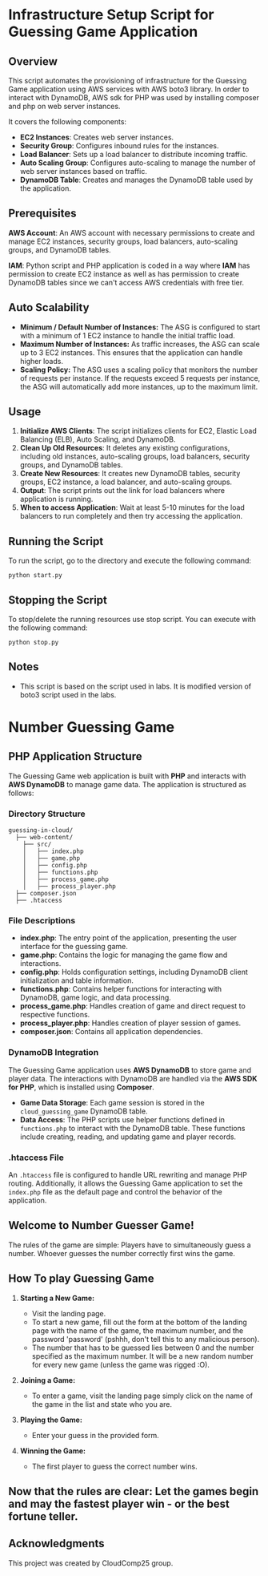 # Infrastructure Setup Script for Guessing Game Application

## Overview

This script automates the provisioning of infrastructure for the Guessing Game application using AWS services with AWS boto3 library. In order to interact with DynamoDB, AWS sdk for PHP was used by installing composer and php on web server instances.

It covers the following components:

- **EC2 Instances**: Creates web server instances.
- **Security Group**: Configures inbound rules for the instances.
- **Load Balancer**: Sets up a load balancer to distribute incoming traffic.
- **Auto Scaling Group**: Configures auto-scaling to manage the number of web server instances based on traffic.
- **DynamoDB Table**: Creates and manages the DynamoDB table used by the application.

## Prerequisites

**AWS Account**: An AWS account with necessary permissions to create and manage EC2 instances, security groups, load balancers, auto-scaling groups, and DynamoDB tables.

**IAM**: Python script and PHP application is coded in a way where <b>IAM</b> has permission to create EC2 instance as well as has permission to create DynamoDB tables since we can't access AWS credentials with free tier.

## Auto Scalability

- **Minimum / Default Number of Instances:** The ASG is configured to start with a minimum of 1 EC2 instance to handle the initial traffic load.
- **Maximum Number of Instances:** As traffic increases, the ASG can scale up to 3 EC2 instances. This ensures that the application can handle higher loads.
- **Scaling Policy:** The ASG uses a scaling policy that monitors the number of requests per instance. If the requests exceed 5 requests per instance, the ASG will automatically add more instances, up to the maximum limit.

## Usage

1. **Initialize AWS Clients**: The script initializes clients for EC2, Elastic Load Balancing (ELB), Auto Scaling, and DynamoDB.
2. **Clean Up Old Resources**: It deletes any existing configurations, including old instances, auto-scaling groups, load balancers, security groups, and DynamoDB tables.
3. **Create New Resources**: It creates new DynamoDB tables, security groups, EC2 instance, a load balancer, and auto-scaling groups.
4. **Output**: The script prints out the link for load balancers where application is running.
5. **When to access Application**: Wait at least 5-10 minutes for the load balancers to run completely and then try accessing the application.

## Running the Script

To run the script, go to the directory and execute the following command:

```
python start.py
```

## Stopping the Script

To stop/delete the running resources use stop script. You can execute with the following command:

```
python stop.py
```

## Notes

- This script is based on the script used in labs. It is modified version of boto3 script used in the labs.

# Number Guessing Game

## PHP Application Structure

The Guessing Game web application is built with **PHP** and interacts with **AWS DynamoDB** to manage game data. The application is structured as follows:

### Directory Structure

```
guessing-in-cloud/
  ├── web-content/
    ├── src/
    │   ├── index.php
    │   ├── game.php
    │   ├── config.php
    │   ├── functions.php
    │   ├── process_game.php
    │   ├── process_player.php
  ├── composer.json
  ├── .htaccess
```

### File Descriptions

- **index.php**: The entry point of the application, presenting the user interface for the guessing game.
- **game.php**: Contains the logic for managing the game flow and interactions.
- **config.php**: Holds configuration settings, including DynamoDB client initialization and table information.
- **functions.php**: Contains helper functions for interacting with DynamoDB, game logic, and data processing.
- **process_game.php**: Handles creation of game and direct request to respective functions.
- **process_player.php**: Handles creation of player session of games.
- **composer.json**: Contains all application dependencies.

### DynamoDB Integration

The Guessing Game application uses **AWS DynamoDB** to store game and player data. The interactions with DynamoDB are handled via the **AWS SDK for PHP**, which is installed using **Composer**.

- **Game Data Storage**: Each game session is stored in the `cloud_guessing_game` DynamoDB table.
- **Data Access**: The PHP scripts use helper functions defined in `functions.php` to interact with the DynamoDB table. These functions include creating, reading, and updating game and player records.

### .htaccess File

An `.htaccess` file is configured to handle URL rewriting and manage PHP routing. Additionally, it allows the Guessing Game application to set the `index.php` file as the default page and control the behavior of the application.

## Welcome to Number Guesser Game!

The rules of the game are simple: Players have to simultaneously guess a number. Whoever guesses the number correctly first wins the game.

## How To play Guessing Game

1. **Starting a New Game:**

   - Visit the landing page.
   - To start a new game, fill out the form at the bottom of the landing page with the name of the game, the maximum number, and the password 'password' (pshhh, don't tell this to any malicious person).
   - The number that has to be guessed lies between 0 and the number specified as the maximum number. It will be a new random number for every new game (unless the game was rigged :O).

2. **Joining a Game:**

   - To enter a game, visit the landing page simply click on the name of the game in the list and state who you are.

3. **Playing the Game:**

   - Enter your guess in the provided form.

4. **Winning the Game:**
   - The first player to guess the correct number wins.

## Now that the rules are clear: Let the games begin and may the fastest player win - or the best fortune teller.

## Acknowledgments

This project was created by CloudComp25 group.
